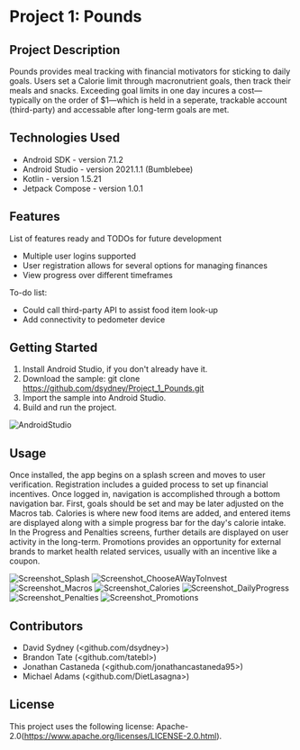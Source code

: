 # Project 1: Pounds

## Project Description

Pounds provides meal tracking with financial motivators for sticking to daily goals. Users set a Calorie limit through macronutrient goals, then track their meals and snacks. Exceeding goal limits in one day incures a cost—typically on the order of $1—which is held in a seperate, trackable account (third-party) and accessable after long-term goals are met.

## Technologies Used

* Android SDK - version 7.1.2
* Android Studio - version 2021.1.1 (Bumblebee)
* Kotlin - version 1.5.21
* Jetpack Compose - version 1.0.1

## Features

List of features ready and TODOs for future development
* Multiple user logins supported
* User registration allows for several options for managing finances
* View progress over different timeframes

To-do list:
* Could call third-party API to assist food item look-up
* Add connectivity to pedometer device

## Getting Started

1. Install Android Studio, if you don't already have it.
2. Download the sample: git clone https://github.com/dsydney/Project_1_Pounds.git
3. Import the sample into Android Studio.
4. Build and run the project.

![AndroidStudio](https://user-images.githubusercontent.com/100707359/162236658-90517077-83ff-4385-8896-8f4a5c8ca03f.png)

## Usage

Once installed, the app begins on a splash screen and moves to user verification. Registration includes a guided process to set up financial incentives. Once logged in, navigation is accomplished through a bottom navigation bar. First, goals should be set and may be later adjusted on the Macros tab. Calories is where new food items are added, and entered items are displayed along with a simple progress bar for the day's calorie intake. In the Progress and Penalties screens, further details are displayed on user activity in the long-term. Promotions provides an opportunity for external brands to market health related services, usually with an incentive like a coupon.

![Screenshot_Splash](https://user-images.githubusercontent.com/100707359/162246183-a687b386-385a-4f63-adc8-d5e8fb635f74.png) ![Screenshot_ChooseAWayToInvest](https://user-images.githubusercontent.com/100707359/162246214-5e214641-69bd-4227-846e-91bda85d659a.png) ![Screenshot_Macros](https://user-images.githubusercontent.com/100707359/162248571-61cbbb9a-a12c-47a2-a0b2-077767f39e28.png) ![Screenshot_Calories](https://user-images.githubusercontent.com/100707359/162248760-9f1d0a65-1bea-48f7-963c-3c10788444a2.png) ![Screenshot_DailyProgress](https://user-images.githubusercontent.com/100707359/162248795-23171d42-6e27-4d55-a0e6-dbad2555a780.png) ![Screenshot_Penalties](https://user-images.githubusercontent.com/100707359/162248861-edc3f17a-08b6-4e25-8e22-9820b463e59e.png) ![Screenshot_Promotions](https://user-images.githubusercontent.com/100707359/162248887-79a194d5-67e7-4ab8-83a7-57184e2ac438.png)

## Contributors

* David Sydney (<github.com/dsydney>)
* Brandon Tate (<github.com/tatebl>)
* Jonathan Castaneda (<github.com/jonathancastaneda95>)
* Michael Adams (<github.com/DietLasagna>)

## License

This project uses the following license: Apache-2.0(<https://www.apache.org/licenses/LICENSE-2.0.html>).
